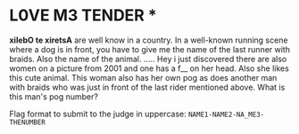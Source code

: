 # L0VE M3 TENDER *

**xilebO te xiretsA** are well know in a country. 
In a well-known running scene where a dog is in front, you have to give me the name of the last runner with braids.
Also the name of the animal. .....  Hey i just discovered there are also women on a picture from 2001 and one has a f__ on her head. Also she likes this cute animal.
This woman also has her own pog as does another man with braids who was just in front of the last rider mentioned above. What is this man's pog number?

Flag format to submit to the judge in uppercase: `NAME1-NAME2-NA_ME3-THENUMBER`
